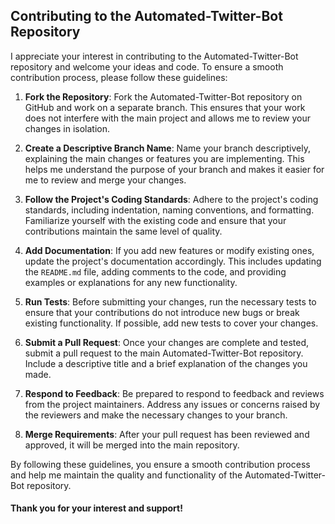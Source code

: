 ## Contributing to the Automated-Twitter-Bot Repository

I appreciate your interest in contributing to the Automated-Twitter-Bot repository and welcome your ideas and code. To ensure a smooth contribution process, please follow these guidelines:

1. **Fork the Repository**: Fork the Automated-Twitter-Bot repository on GitHub and work on a separate branch. This ensures that your work does not interfere with the main project and allows me to review your changes in isolation.

2. **Create a Descriptive Branch Name**: Name your branch descriptively, explaining the main changes or features you are implementing. This helps me understand the purpose of your branch and makes it easier for me to review and merge your changes.

3. **Follow the Project's Coding Standards**: Adhere to the project's coding standards, including indentation, naming conventions, and formatting. Familiarize yourself with the existing code and ensure that your contributions maintain the same level of quality.

4. **Add Documentation**: If you add new features or modify existing ones, update the project's documentation accordingly. This includes updating the `README.md` file, adding comments to the code, and providing examples or explanations for any new functionality.

5. **Run Tests**: Before submitting your changes, run the necessary tests to ensure that your contributions do not introduce new bugs or break existing functionality. If possible, add new tests to cover your changes.

6. **Submit a Pull Request**: Once your changes are complete and tested, submit a pull request to the main Automated-Twitter-Bot repository. Include a descriptive title and a brief explanation of the changes you made.

7. **Respond to Feedback**: Be prepared to respond to feedback and reviews from the project maintainers. Address any issues or concerns raised by the reviewers and make the necessary changes to your branch.

8. **Merge Requirements**: After your pull request has been reviewed and approved, it will be merged into the main repository.

By following these guidelines, you ensure a smooth contribution process and help me maintain the quality and functionality of the Automated-Twitter-Bot repository. 

#### Thank you for your interest and support!
